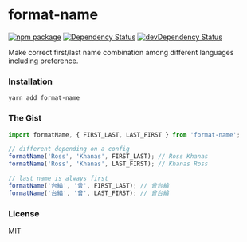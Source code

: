 # format-name

[![npm package](https://badge.fury.io/js/format-name.svg)](https://www.npmjs.org/package/format-name)
[![Dependency Status](https://david-dm.org/rtkhanas/format-name.svg)](https://david-dm.org/rtkhanas/format-name)
[![devDependency Status](https://david-dm.org/rtkhanas/format-name/dev-status.svg)](https://david-dm.org/rtkhanas/format-name#info=devDependencies)

Make correct first/last name combination among different languages including preference.

### Installation

```
yarn add format-name
```

### The Gist

```javascript
import formatName, { FIRST_LAST, LAST_FIRST } from 'format-name';

// different depending on a config
formatName('Ross', 'Khanas', FIRST_LAST); // Ross Khanas
formatName('Ross', 'Khanas', LAST_FIRST); // Khanas Ross

// last name is always first
formatName('台綸', '曾', FIRST_LAST); // 曾台綸
formatName('台綸', '曾', LAST_FIRST); // 曾台綸
```

### License

MIT
